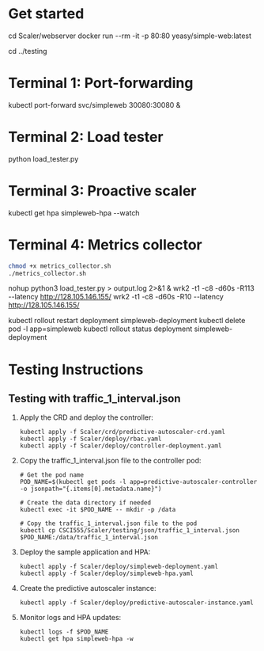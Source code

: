 # Get started

cd Scaler/webserver
docker run --rm -it -p 80:80 yeasy/simple-web:latest

cd ../testing

# Terminal 1: Port-forwarding
kubectl port-forward svc/simpleweb 30080:30080 &

# Terminal 2: Load tester
python load_tester.py

# Terminal 3: Proactive scaler
kubectl get hpa simpleweb-hpa --watch

# Terminal 4: Metrics collector
```bash
chmod +x metrics_collector.sh
./metrics_collector.sh
```


nohup python3 load_tester.py > output.log 2>&1 &
wrk2 -t1 -c8 -d60s -R113 --latency http://128.105.146.155/
wrk2 -t1 -c8 -d60s -R10 --latency http://128.105.146.155/


kubectl rollout restart deployment simpleweb-deployment
kubectl delete pod -l app=simpleweb
kubectl rollout status deployment simpleweb-deployment


# Testing Instructions

## Testing with traffic_1_interval.json

1. Apply the CRD and deploy the controller:
   ```
   kubectl apply -f Scaler/crd/predictive-autoscaler-crd.yaml
   kubectl apply -f Scaler/deploy/rbac.yaml
   kubectl apply -f Scaler/deploy/controller-deployment.yaml
   ```

2. Copy the traffic_1_interval.json file to the controller pod:
   ```
   # Get the pod name
   POD_NAME=$(kubectl get pods -l app=predictive-autoscaler-controller -o jsonpath="{.items[0].metadata.name}")
   
   # Create the data directory if needed
   kubectl exec -it $POD_NAME -- mkdir -p /data
   
   # Copy the traffic_1_interval.json file to the pod
   kubectl cp CSCI555/Scaler/testing/json/traffic_1_interval.json $POD_NAME:/data/traffic_1_interval.json
   ```

3. Deploy the sample application and HPA:
   ```
   kubectl apply -f Scaler/deploy/simpleweb-deployment.yaml
   kubectl apply -f Scaler/deploy/simpleweb-hpa.yaml
   ```

4. Create the predictive autoscaler instance:
   ```
   kubectl apply -f Scaler/deploy/predictive-autoscaler-instance.yaml
   ```

5. Monitor logs and HPA updates:
   ```
   kubectl logs -f $POD_NAME
   kubectl get hpa simpleweb-hpa -w
   ```


